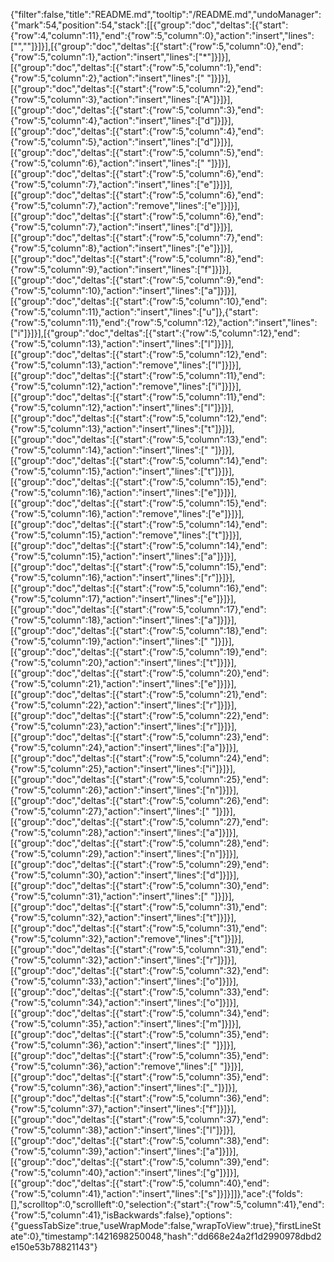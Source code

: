 {"filter":false,"title":"README.md","tooltip":"/README.md","undoManager":{"mark":54,"position":54,"stack":[[{"group":"doc","deltas":[{"start":{"row":4,"column":11},"end":{"row":5,"column":0},"action":"insert","lines":["",""]}]}],[{"group":"doc","deltas":[{"start":{"row":5,"column":0},"end":{"row":5,"column":1},"action":"insert","lines":["*"]}]}],[{"group":"doc","deltas":[{"start":{"row":5,"column":1},"end":{"row":5,"column":2},"action":"insert","lines":[" "]}]}],[{"group":"doc","deltas":[{"start":{"row":5,"column":2},"end":{"row":5,"column":3},"action":"insert","lines":["A"]}]}],[{"group":"doc","deltas":[{"start":{"row":5,"column":3},"end":{"row":5,"column":4},"action":"insert","lines":["d"]}]}],[{"group":"doc","deltas":[{"start":{"row":5,"column":4},"end":{"row":5,"column":5},"action":"insert","lines":["d"]}]}],[{"group":"doc","deltas":[{"start":{"row":5,"column":5},"end":{"row":5,"column":6},"action":"insert","lines":[" "]}]}],[{"group":"doc","deltas":[{"start":{"row":5,"column":6},"end":{"row":5,"column":7},"action":"insert","lines":["e"]}]}],[{"group":"doc","deltas":[{"start":{"row":5,"column":6},"end":{"row":5,"column":7},"action":"remove","lines":["e"]}]}],[{"group":"doc","deltas":[{"start":{"row":5,"column":6},"end":{"row":5,"column":7},"action":"insert","lines":["d"]}]}],[{"group":"doc","deltas":[{"start":{"row":5,"column":7},"end":{"row":5,"column":8},"action":"insert","lines":["e"]}]}],[{"group":"doc","deltas":[{"start":{"row":5,"column":8},"end":{"row":5,"column":9},"action":"insert","lines":["f"]}]}],[{"group":"doc","deltas":[{"start":{"row":5,"column":9},"end":{"row":5,"column":10},"action":"insert","lines":["a"]}]}],[{"group":"doc","deltas":[{"start":{"row":5,"column":10},"end":{"row":5,"column":11},"action":"insert","lines":["u"]},{"start":{"row":5,"column":11},"end":{"row":5,"column":12},"action":"insert","lines":["i"]}]}],[{"group":"doc","deltas":[{"start":{"row":5,"column":12},"end":{"row":5,"column":13},"action":"insert","lines":["l"]}]}],[{"group":"doc","deltas":[{"start":{"row":5,"column":12},"end":{"row":5,"column":13},"action":"remove","lines":["l"]}]}],[{"group":"doc","deltas":[{"start":{"row":5,"column":11},"end":{"row":5,"column":12},"action":"remove","lines":["i"]}]}],[{"group":"doc","deltas":[{"start":{"row":5,"column":11},"end":{"row":5,"column":12},"action":"insert","lines":["l"]}]}],[{"group":"doc","deltas":[{"start":{"row":5,"column":12},"end":{"row":5,"column":13},"action":"insert","lines":["t"]}]}],[{"group":"doc","deltas":[{"start":{"row":5,"column":13},"end":{"row":5,"column":14},"action":"insert","lines":[" "]}]}],[{"group":"doc","deltas":[{"start":{"row":5,"column":14},"end":{"row":5,"column":15},"action":"insert","lines":["t"]}]}],[{"group":"doc","deltas":[{"start":{"row":5,"column":15},"end":{"row":5,"column":16},"action":"insert","lines":["e"]}]}],[{"group":"doc","deltas":[{"start":{"row":5,"column":15},"end":{"row":5,"column":16},"action":"remove","lines":["e"]}]}],[{"group":"doc","deltas":[{"start":{"row":5,"column":14},"end":{"row":5,"column":15},"action":"remove","lines":["t"]}]}],[{"group":"doc","deltas":[{"start":{"row":5,"column":14},"end":{"row":5,"column":15},"action":"insert","lines":["a"]}]}],[{"group":"doc","deltas":[{"start":{"row":5,"column":15},"end":{"row":5,"column":16},"action":"insert","lines":["r"]}]}],[{"group":"doc","deltas":[{"start":{"row":5,"column":16},"end":{"row":5,"column":17},"action":"insert","lines":["e"]}]}],[{"group":"doc","deltas":[{"start":{"row":5,"column":17},"end":{"row":5,"column":18},"action":"insert","lines":["a"]}]}],[{"group":"doc","deltas":[{"start":{"row":5,"column":18},"end":{"row":5,"column":19},"action":"insert","lines":[" "]}]}],[{"group":"doc","deltas":[{"start":{"row":5,"column":19},"end":{"row":5,"column":20},"action":"insert","lines":["t"]}]}],[{"group":"doc","deltas":[{"start":{"row":5,"column":20},"end":{"row":5,"column":21},"action":"insert","lines":["e"]}]}],[{"group":"doc","deltas":[{"start":{"row":5,"column":21},"end":{"row":5,"column":22},"action":"insert","lines":["r"]}]}],[{"group":"doc","deltas":[{"start":{"row":5,"column":22},"end":{"row":5,"column":23},"action":"insert","lines":["r"]}]}],[{"group":"doc","deltas":[{"start":{"row":5,"column":23},"end":{"row":5,"column":24},"action":"insert","lines":["a"]}]}],[{"group":"doc","deltas":[{"start":{"row":5,"column":24},"end":{"row":5,"column":25},"action":"insert","lines":["i"]}]}],[{"group":"doc","deltas":[{"start":{"row":5,"column":25},"end":{"row":5,"column":26},"action":"insert","lines":["n"]}]}],[{"group":"doc","deltas":[{"start":{"row":5,"column":26},"end":{"row":5,"column":27},"action":"insert","lines":[" "]}]}],[{"group":"doc","deltas":[{"start":{"row":5,"column":27},"end":{"row":5,"column":28},"action":"insert","lines":["a"]}]}],[{"group":"doc","deltas":[{"start":{"row":5,"column":28},"end":{"row":5,"column":29},"action":"insert","lines":["n"]}]}],[{"group":"doc","deltas":[{"start":{"row":5,"column":29},"end":{"row":5,"column":30},"action":"insert","lines":["d"]}]}],[{"group":"doc","deltas":[{"start":{"row":5,"column":30},"end":{"row":5,"column":31},"action":"insert","lines":[" "]}]}],[{"group":"doc","deltas":[{"start":{"row":5,"column":31},"end":{"row":5,"column":32},"action":"insert","lines":["t"]}]}],[{"group":"doc","deltas":[{"start":{"row":5,"column":31},"end":{"row":5,"column":32},"action":"remove","lines":["t"]}]}],[{"group":"doc","deltas":[{"start":{"row":5,"column":31},"end":{"row":5,"column":32},"action":"insert","lines":["r"]}]}],[{"group":"doc","deltas":[{"start":{"row":5,"column":32},"end":{"row":5,"column":33},"action":"insert","lines":["o"]}]}],[{"group":"doc","deltas":[{"start":{"row":5,"column":33},"end":{"row":5,"column":34},"action":"insert","lines":["o"]}]}],[{"group":"doc","deltas":[{"start":{"row":5,"column":34},"end":{"row":5,"column":35},"action":"insert","lines":["m"]}]}],[{"group":"doc","deltas":[{"start":{"row":5,"column":35},"end":{"row":5,"column":36},"action":"insert","lines":[" "]}]}],[{"group":"doc","deltas":[{"start":{"row":5,"column":35},"end":{"row":5,"column":36},"action":"remove","lines":[" "]}]}],[{"group":"doc","deltas":[{"start":{"row":5,"column":35},"end":{"row":5,"column":36},"action":"insert","lines":["_"]}]}],[{"group":"doc","deltas":[{"start":{"row":5,"column":36},"end":{"row":5,"column":37},"action":"insert","lines":["f"]}]}],[{"group":"doc","deltas":[{"start":{"row":5,"column":37},"end":{"row":5,"column":38},"action":"insert","lines":["l"]}]}],[{"group":"doc","deltas":[{"start":{"row":5,"column":38},"end":{"row":5,"column":39},"action":"insert","lines":["a"]}]}],[{"group":"doc","deltas":[{"start":{"row":5,"column":39},"end":{"row":5,"column":40},"action":"insert","lines":["g"]}]}],[{"group":"doc","deltas":[{"start":{"row":5,"column":40},"end":{"row":5,"column":41},"action":"insert","lines":["s"]}]}]]},"ace":{"folds":[],"scrolltop":0,"scrollleft":0,"selection":{"start":{"row":5,"column":41},"end":{"row":5,"column":41},"isBackwards":false},"options":{"guessTabSize":true,"useWrapMode":false,"wrapToView":true},"firstLineState":0},"timestamp":1421698250048,"hash":"dd668e24a2f1d2990978dbd2e150e53b78821143"}